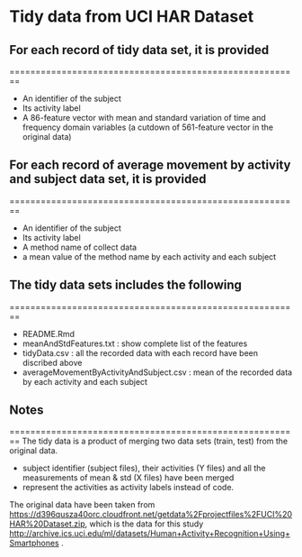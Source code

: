 Tidy data from UCI HAR Dataset
========================================================


## For each record of tidy data set, it is provided
========================================================

* An identifier of the subject  
* Its activity label 
* A 86-feature vector with mean and standard variation of time and frequency domain variables (a cutdown of 561-feature vector in the original data)

## For each record of average movement by activity and subject data set, it is provided
========================================================
* An identifier of the subject  
* Its activity label 
* A method name of collect data
* a mean value of the method name by each activity and each subject


## The tidy data sets includes the following
========================================================
* README.Rmd
* meanAndStdFeatures.txt : show complete list of the features 
* tidyData.csv : all the recorded data with each record have been discribed above  
* averageMovementByActivityAndSubject.csv : mean of the recorded data by each activity and each subject

## Notes
========================================================
The tidy data is a product of merging two data sets (train, test) from the original data.
  * subject identifier (subject files), their activities (Y files) and all the measurements of mean & std (X files) have been merged
  * represent the activities as activity labels instead of code.
  
The original data have been taken from https://d396qusza40orc.cloudfront.net/getdata%2Fprojectfiles%2FUCI%20HAR%20Dataset.zip, which is the data for this study http://archive.ics.uci.edu/ml/datasets/Human+Activity+Recognition+Using+Smartphones .





